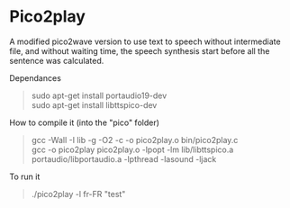 # Pico2play
A modified pico2wave version to use text to speech without intermediate file, and without waiting time, the speech synthesis start before all the sentence was calculated.

Dependances
>sudo apt-get install portaudio19-dev   
>sudo apt-get install libttspico-dev

How to compile it (into the "pico" folder)
>gcc -Wall -I lib -g -O2 -c -o pico2play.o bin/pico2play.c   
>gcc -o pico2play pico2play.o -lpopt -lm lib/libttspico.a portaudio/libportaudio.a -lpthread -lasound -ljack   

To run it
>./pico2play -l fr-FR "test"   
